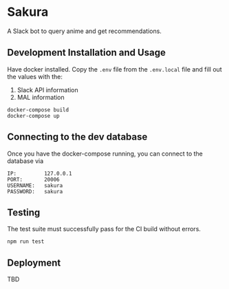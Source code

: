 # Sakura
A Slack bot to query anime and get recommendations.

## Development Installation and Usage
Have docker installed. Copy the `.env` file from the `.env.local` file and fill out the values with the:
1. Slack API information
2. MAL information

```
docker-compose build
docker-compose up
```

## Connecting to the dev database
Once you have the docker-compose running, you can connect to the database via

```
IP:         127.0.0.1
PORT:       20006
USERNAME:   sakura
PASSWORD:   sakura
```

## Testing
The test suite must successfully pass for the CI build without errors.
```
npm run test
```

## Deployment
TBD
